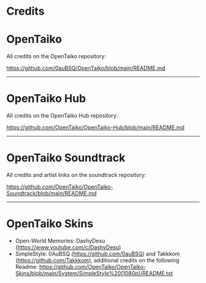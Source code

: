 # Credits

# OpenTaiko

All credits on the OpenTaiko repository:

https://github.com/0auBSQ/OpenTaiko/blob/main/README.md

---

# OpenTaiko Hub

All credits on the OpenTaiko Hub repository:

https://github.com/OpenTaiko/OpenTaiko-Hub/blob/main/README.md

---

# OpenTaiko Soundtrack

All credits and artist links on the soundtrack repository:

https://github.com/OpenTaiko/OpenTaiko-Soundtrack/blob/main/README.md

---

# OpenTaiko Skins

- Open-World Memories: DashyDesu (https://www.youtube.com/c/DashyDesu)
- SimpleStyle: 0AuBSQ (https://github.com/0auBSQ) and Takkkom (https://github.com/Takkkom), additional credits on the following Readme: https://github.com/OpenTaiko/OpenTaiko-Skins/blob/main/System/SimpleStyle%20(1080p)/README.txt